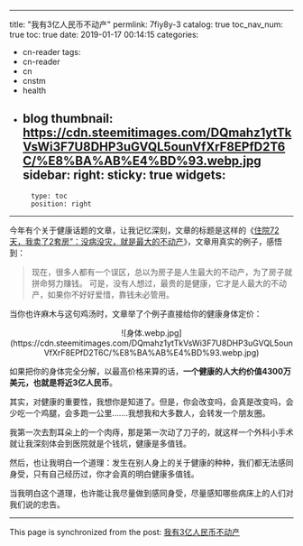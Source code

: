 
---
title: "我有3亿人民币不动产"
permlink: 7fiy8y-3
catalog: true
toc_nav_num: true
toc: true
date: 2019-01-17 00:14:15
categories:
- cn-reader
tags:
- cn-reader
- cn
- cnstm
- health
- blog
thumbnail: https://cdn.steemitimages.com/DQmahz1ytTkVsWi3F7U8DHP3uGVQL5ounVfXrF8EPfD2T6C/%E8%BA%AB%E4%BD%93.webp.jpg
sidebar:
    right:
        sticky: true
widgets:
    -
        type: toc
        position: right
---


今年有个关于健康话题的文章，让我记忆深刻，文章的标题是这样的《[住院72天，我卖了2套房”：没病没灾，就是最大的不动产](https://mp.weixin.qq.com/s/xYhm-S2O6psdLOsbpI8i8g)》，文章用真实的例子，感悟到：
>现在，很多人都有一个误区，总以为房子是人生最大的不动产，为了房子就拼命努力赚钱。
可是，没有人想过，最贵的是健康，它才是人最大的不动产，如果你不好好爱惜，靠钱未必管用。

当你也许麻木与这句鸡汤时，文章举了个例子直接给你的健康身体定价：

<center>![身体.webp.jpg](https://cdn.steemitimages.com/DQmahz1ytTkVsWi3F7U8DHP3uGVQL5ounVfXrF8EPfD2T6C/%E8%BA%AB%E4%BD%93.webp.jpg)</center>

如果把你的身体完全分解，以最高价格来算的话，**一个健康的人大约价值4300万美元，也就是将近3亿人民币**。

其实，对健康的重要性，我想你是知道了。但是，你会改变吗，会真是改变吗，会少吃一个鸡腿，会多跑一公里.......我想我和大多数人，会转发一个朋友圈。

我第一次去割耳朵上的一个肉痔，那是第一次动了刀子的，就这样一个外科小手术就让我深刻体会到医院就是个钱坑，健康是多值钱。

然后，也让我明白一个道理：发生在别人身上的关于健康的种种，我们都无法感同身受，只有自己经历过，你才会真的明白健康多值钱。

当我明白这个道理，也许能让我尽量做到感同身受，尽量感知哪些病床上的人们对我们说的忠告。

- - -

This page is synchronized from the post: [我有3亿人民币不动产](https://steemit.com/@yellowbird/7fiy8y-3)
